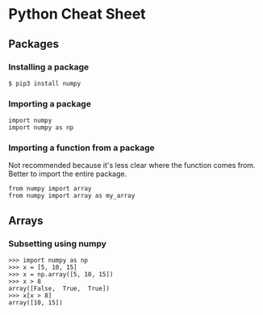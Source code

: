 # Python Cheat Sheet

## Packages

### Installing a package
```
$ pip3 install numpy
```

### Importing a package
```
import numpy
import numpy as np
```

### Importing a function from a package

Not recommended because it's less clear where the function comes from. Better to import the entire package.

```
from numpy import array
from numpy import array as my_array 
```

## Arrays

### Subsetting using numpy
```
>>> import numpy as np
>>> x = [5, 10, 15]
>>> x = np.array([5, 10, 15])
>>> x > 8
array([False,  True,  True])
>>> x[x > 8]
array([10, 15])
```
